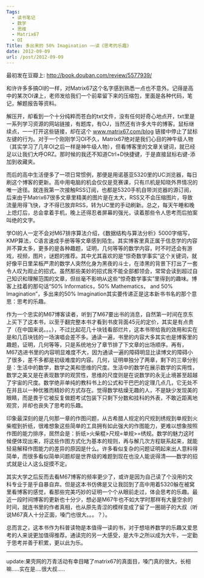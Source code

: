 ```yaml
---
Tags:
  - 读书笔记
  - 数学
  - 思维
  - Matrix67
  - OI
Title: 多出来的 50% Imagination ——读《思考的乐趣》
date: 2012-09-09
url: /post/2012-09-09
---
```


最初发在豆瓣上: http://book.douban.com/review/5577939/

和许许多多搞OI的一样，对Matrix67这个名字感到熟悉一点也不意外。记得是高中的某次OI课上，老师发给我们一个前辈留下来的压缩包，里面是各种代码，笔记，解题报告等资料。

解压开，却看到一个十分纯粹而苍白的txt文件，没有任何好奇心地点开，txt里是一系列学习资源的网站链接，有题库，有OJ，当然还有许多大牛的博客。鼠标继续点，一一打开这些链接，却在这个 www.matrix67.com/blog 链接中停止了鼠标左键的行为。对于一个刚刚学习OI不久，Matrix67绝对是我们心目的神牛级人物（其实学习了几年OI之后一样是神牛级人物），但看博客里的文章关键词，就已经足以让我们大呼ORZ。那时候的我还不知道Ctrl+D快捷键，于是直接鼠标右键-添加到收藏夹。

而后的高中生活便多了一项日常惯例，那便是用诺基亚5320里的UC浏览器，每日刷这个博客的更新。高中用电脑的机会仅仅是竞赛课，只有爪机是知晓外界情况的唯一途径。就连我第一次接触RSS订阅，也都是5320手机自带浏览器的源订阅，后来由于Matrix67很多文章里精美的图片是在太大，RSS又不会压缩图片，导致流量用得飞快，才不得已放弃RSS，转为UC里的手动刷新。总之，每天午睡和晚上熄灯后，总会拿着手机，晚上还得忍者屏幕的强光，读着那些令人思考而后拍案叫绝的文字。 
<!--more-->
学OI的人一定不会对M67排序算法介绍，《数据结构与算法分析》5000字缩写，KMP算法，C语言速成手册等等文章感到陌生。其实博客里真正属于信息学的内容并不算太多，更多的是各种趣题，证明，几何等等的数学内容，时不时还会有游戏，视频，图片，谜题的推荐。其中尤其喜欢的是“惊奇数学事实”这个关键词，就好像平日里呆板严肃的数学人突然化身为黑夜的斗士，在漆黑的背景下打出了一套令人叹为观止的招式。虽然那些美妙的招式我不能全部都领会，常常会读到超过自己知识和理解范围的文章，但丝毫不影响从这些“惊奇数学事实”里得到的趣味。博客上挂着的那句话“50% Informatics，50% Mathematics， and 50% Imagination”，多出来的50% Imagination其实要传递正是这本新书书名的那个意思：思考的乐趣。 

作为一个忠实的M67博客读者，听到了M67要出书的消息，自然第一时间在京东上买下了这本书，以至于翻完整本书才看到书皮背面45元的定价，其实是有点贵了（在中国来说。。。），不过比起花几十块钱看部烂片，这本书带给我的效用和实在是和几百块钱的一场演唱会差不多。通读一遍，书里的内容大多其实也是博客里的趣题，证明，几何等等，只是系统地分了章节排了下文章的出场顺序。再有，M67选进书里的内容明显难度不大，因为通读一遍的障碍明显比读博文的障碍小了很多，差不多都是初级难度的内容。几何，证明单独分了两章，剩下的三章分别是：生活中的数学，数学之美和思维的尺度。生活中的数学在展示数学的实用性，数学之美又是在表现数学的观赏性，思维的尺度则是在说数学的永无止境甚至超越了宇宙的尺度。数学绝非单纯的教科书上的公式和干巴巴的定理几点几，它无处不在并且以一种优雅而精妙的方式存在。觉得数学枯燥无趣的人，不是缺少发现美的眼睛，而是畏于它被反复做题考试包装下只剩下分数和挂科的外表，不敢近距离地观赏，并却也丧失了思考的乐趣。 

印象最深刻的是几何那一章的作图问题，从古希腊人规定的尺规到绣规到单规到火柴棍到折纸，很难想象这些简单的工具拥有如此强大的作图能力，更难以想象按照作图的能力排序，居然会是：折纸>火柴棍>尺规=单规>=绣规。数学的魅力这时候便体现出来，将这些作图方式化为基本的规则，再与解几次方程联系起来，就能轻易解释作图能力的差异的原因是什么。许多看似复杂的问题证明起来出人意料得简单，而很多看似简单问题却是世界级的难题到现在也没人能说得清——数学的招式就是让人这么捉摸不定。 

其实大学之后反而去看M67博客的频率更少了，或许是因为自己读了个没用的文科专业于是乎自暴自弃。但是这本书仿佛是又让我回到了高中用着5320躲在被窝里看博客的感觉，看那些完美巧妙的证明一个个从眼前走过，体会思考的乐趣。最近一段时间博客的更新也十分少，想必是M67牛也不如大学时那样有大量空余的时间，就连书里的作者真相，也从原先青涩的模样变成了留了一圈胡子的大叔（听说M67真人十分正面，嗓门也很大。。。？）。 

总而言之，这本书作为科普读物是本值得一读的书，对于想培养数学的乐趣又爱思考的人来说更加值得推荐。通读完的另一大感受，是大牛之所以成为大牛，一定勤于思考并善于积累，更以此为乐。 

----------------- 

update:果壳网的万青活动有幸目睹了matrix67的真面目，嗓门真的很大，长相嘛.....实在是....很大叔.....
